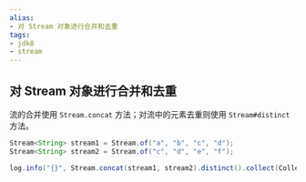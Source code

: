 ```yaml
---
alias:
- 对 Stream 对象进行合并和去重
tags:
- jdk8
- stream
---
```


## 对 Stream 对象进行合并和去重


流的合并使用 `Stream.concat` 方法；对流中的元素去重则使用 `Stream#distinct` 方法。

```java
Stream<String> stream1 = Stream.of("a", "b", "c", "d");
Stream<String> stream2 = Stream.of("c", "d", "e", "f");

log.info("{}", Stream.concat(stream1, stream2).distinct().collect(Collectors.toList()));
```
